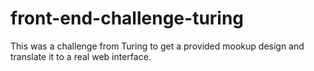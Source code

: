 # front-end-challenge-turing

This was a challenge from Turing to get a provided mookup design and translate it to a real web interface.

